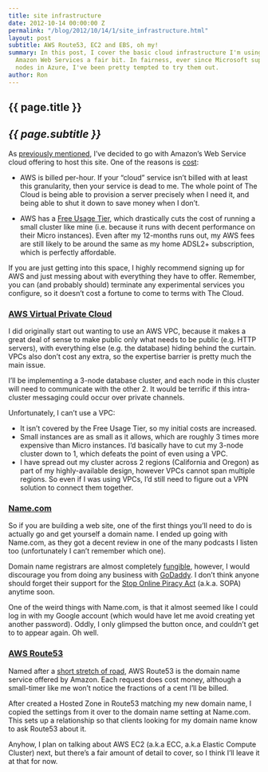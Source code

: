 ```yaml
---
title: site infrastructure
date: 2012-10-14 00:00:00 Z
permalink: "/blog/2012/10/14/1/site_infrastructure.html"
layout: post
subtitle: AWS Route53, EC2 and EBS, oh my!
summary: In this post, I cover the basic cloud infrastructure I'm using. I also evangelise
  Amazon Web Services a fair bit. In fairness, ever since Microsoft supported Linux
  nodes in Azure, I've been pretty tempted to try them out.
author: Ron
---
```


## {{ page.title }}

## _{{ page.subtitle }}_

As [previously mentioned](http://jokeyrhy.me/blog/2012/10/13/1/welcome!), I’ve decided to go with Amazon’s Web Service cloud offering to host this site. One of the reasons is [cost](http://aws.amazon.com/economics/):

- AWS is billed per-hour. If your “cloud” service isn’t billed with at least this granularity, then your service is dead to me. The whole point of The Cloud is being able to provision a server precisely when I need it, and being able to shut it down to save money when I don’t.

- AWS has a [Free Usage Tier](http://aws.amazon.com/free/), which drastically cuts the cost of running a small cluster like mine (i.e. because it runs with decent performance on their Micro instances). Even after my 12-months runs out, my AWS fees are still likely to be around the same as my home ADSL2+ subscription, which is perfectly affordable.

If you are just getting into this space, I highly recommend signing up for AWS and just messing about with everything they have to offer. Remember, you can (and probably should) terminate any experimental services you configure, so it doesn’t cost a fortune to come to terms with The Cloud. 

### [AWS Virtual Private Cloud](http://aws.amazon.com/vpc/)


I did originally start out wanting to use an AWS VPC, because it makes a great deal of sense to make public only what needs to be public (e.g. HTTP servers), with everything else (e.g. the database) hiding behind the curtain. VPCs also don’t cost any extra, so the expertise barrier is pretty much the main issue.

I’ll be implementing a 3-node database cluster, and each node in this cluster will need to communicate with the other 2. It would be terrific if this intra-cluster messaging could occur over private channels.

Unfortunately, I can’t use a VPC:
- It isn’t covered by the Free Usage Tier, so my initial costs are increased.
- Small instances are as small as it allows, which are roughly 3 times more expensive than Micro instances. I’d basically have to cut my 3-node cluster down to 1, which defeats the point of even using a VPC.
- I have spread out my cluster across 2 regions (California and Oregon) as part of my highly-available design, however VPCs cannot span multiple regions. So even if I was using VPCs, I’d still need to figure out a VPN solution to connect them together.

### [Name.com](http://name.com/)


So if you are building a web site, one of the first things you’ll need to do is actually go and get yourself a domain name. I ended up going with Name.com, as they got a decent review in one of the many podcasts I listen too (unfortunately I can’t remember which one).

Domain name registrars are almost completely [fungible](http://dictionary.reference.com/browse/fungible), however, I would discourage you from doing any business with [GoDaddy](http://godaddy.com/). I don’t think anyone should forget their support for the [Stop Online Piracy Act](http://www.theverge.com/tag/sopa) (a.k.a. SOPA) anytime soon.

One of the weird things with Name.com, is that it almost seemed like I could log in with my Google account (which would have let me avoid creating yet another password). Oddly, I only glimpsed the button once, and couldn’t get to to appear again. Oh well.

### [AWS Route53](http://aws.amazon.com/route53/)


Named after a [short stretch of road](http://en.wikipedia.org/wiki/U.S._Route_53), AWS Route53 is the domain name service offered by Amazon. Each request does cost money, although a small-timer like me won’t notice the fractions of a cent I’ll be billed.

After created a Hosted Zone in Route53 matching my new domain name, I copied the settings from it over to the domain name setting at Name.com. This sets up a relationship so that clients looking for my domain name know to ask Route53 about it.

Anyhow, I plan on talking about AWS EC2 (a.k.a ECC, a.k.a Elastic Compute Cluster) next, but there’s a fair amount of detail to cover, so I think I’ll leave it at that for now.
